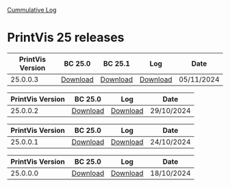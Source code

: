 [Cummulative Log](https://printvis.blob.core.windows.net/releases/pv365bc-25/PrintVis%2024%20release%20log.csv)
# PrintVis 25 releases
|PrintVis Version|BC 25.0 | BC 25.1 |Log|Date|
|---|---| ---|---|---|
|25.0.0.3|[Download](https://printvis.blob.core.windows.net/releases/pv365bc-25/25.0/0.3/25.0%20RuntimePackages.zip)| [Download](https://printvis.blob.core.windows.net/releases/pv365bc-25/25.0/0.3/25.1%20RuntimePackages.zip)|[Download](https://printvis.blob.core.windows.net/releases/pv365bc-25/25.0/0.3/25.0.0.3%20release%20log.csv)|05/11/2024|

|PrintVis Version|BC 25.0 |Log|Date|
|---|---|---|---|
|25.0.0.2|[Download](https://printvis.blob.core.windows.net/releases/pv365bc-25/25.0/0.2/25.0%20RuntimePackages.zip)|[Download](https://printvis.blob.core.windows.net/releases/pv365bc-25/25.0/0.2/25.0.0.2%20release%20log.csv)|29/10/2024|

|PrintVis Version|BC 25.0 |Log|Date|
|---|---|---|---|
|25.0.0.1|[Download](https://printvis.blob.core.windows.net/releases/pv365bc-25/25.0/0.1/25.0%20RuntimePackages.zip)|[Download](https://printvis.blob.core.windows.net/releases/pv365bc-25/25.0/0.1/25.0.0.1%20release%20log.csv)|24/10/2024|


|PrintVis Version| BC 25.0 |Log|Date|
|---|---| ---| ---|
|25.0.0.0|[Download](https://printvis.blob.core.windows.net/releases/pv365bc-25/25.0/0.0/25.0%20RuntimePackages.zip)|[Download](https://printvis.blob.core.windows.net/releases/pv365bc-25/25.0/0.0/25.0.0.0%20release%20log.csv)|18/10/2024|
